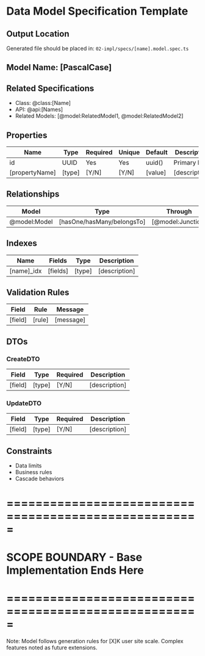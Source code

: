 # Data Model Specification Template

## Output Location
Generated file should be placed in: `02-impl/specs/[name].model.spec.ts`

## Model Name: [PascalCase]

## Related Specifications
- Class: @class:[Name]
- API: @api:[Names]
- Related Models: [@model:RelatedModel1, @model:RelatedModel2]

## Properties
| Name | Type | Required | Unique | Default | Description |
|------|------|----------|---------|---------|-------------|
| id   | UUID | Yes      | Yes     | uuid()  | Primary key |
| [propertyName] | [type] | [Y/N] | [Y/N] | [value] | [description] |

## Relationships
| Model | Type | Through | Description | Constraints |
|-------|------|---------|-------------|-------------|
| @model:Model | [hasOne/hasMany/belongsTo] | [@model:Junction] | [description] | [limits/rules] |

## Indexes
| Name | Fields | Type | Description |
|------|--------|------|-------------|
| [name]_idx | [fields] | [type] | [description] |

## Validation Rules
| Field | Rule | Message |
|-------|------|---------|
| [field] | [rule] | [message] |

## DTOs
### CreateDTO
| Field | Type | Required | Description |
|-------|------|----------|-------------|
| [field] | [type] | [Y/N] | [description] |

### UpdateDTO
| Field | Type | Required | Description |
|-------|------|----------|-------------|
| [field] | [type] | [Y/N] | [description] |

## Constraints
- Data limits
- Business rules
- Cascade behaviors

# =====================================================
# SCOPE BOUNDARY - Base Implementation Ends Here
# =====================================================

Note: Model follows generation rules for [X]K user site scale.
Complex features noted as future extensions. 